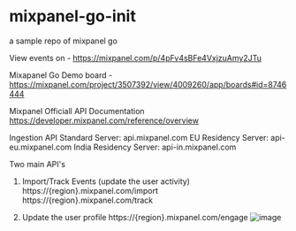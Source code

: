 # mixpanel-go-init
a sample repo of mixpanel go

View events on  - https://mixpanel.com/p/4pFv4sBFe4VxjzuAmy2JTu

Mixapanel Go Demo board - https://mixpanel.com/project/3507392/view/4009260/app/boards#id=8746444

Mixpanel Officiall API Documentation 
https://developer.mixpanel.com/reference/overview


Ingestion API
Standard Server: api.mixpanel.com
EU Residency Server: api-eu.mixpanel.com
India Residency Server: api-in.mixpanel.com

Two main API's

1. Import/Track Events (update the user activity)
https://{region}.mixpanel.com/import
https://{region}.mixpanel.com/track

2. Update the user profile
https://{region}.mixpanel.com/engage
![image](https://github.com/user-attachments/assets/e46dab98-c556-492b-a42a-fb92f6169ef3)
